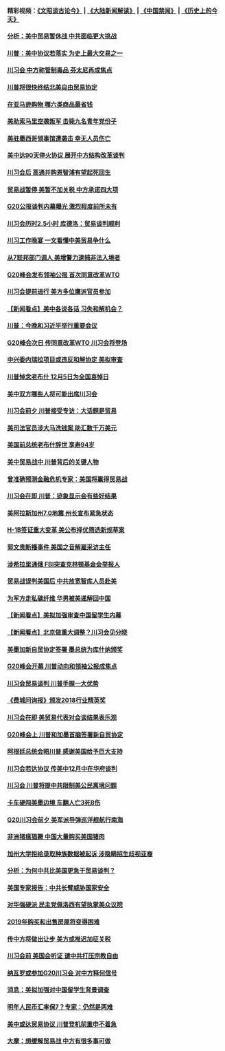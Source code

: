 #### 精彩视频：[《文昭谈古论今》](https://github.com/gfw-breaker/wenzhao/blob/master/README.md?t=12022131) | [《大陆新闻解读》](https://github.com/gfw-breaker/ntdtv-comedy/blob/master/README.md?t=12022131) | [《中国禁闻》](https://github.com/gfw-breaker/ntdtv-news/blob/master/README.md?t=12022131) | [《历史上的今天》](https://github.com/gfw-breaker/today-in-history/blob/master/README.md?t=12022131) 

#### [分析：美中贸易暂休战 中共面临更大挑战](../pages/nsc412/n10887001.md?t=12022131) 

#### [川普：美中协议若落实 为史上最大交易之一](../pages/nsc412/n10886854.md?t=12022131) 

#### [川习会 中方称管制毒品 芬太尼再成焦点](../pages/nsc412/n10886698.md?t=12022131) 

#### [川普将很快终结北美自由贸易协定](../pages/nsc412/n10886773.md?t=12022131) 

#### [在亚马逊购物 哪六类商品最省钱](../pages/nsc412/n10885744.md?t=12022131) 

#### [美助索马里空袭叛军 击毙九名青年党份子](../pages/nsc412/n10886553.md?t=12022131) 

#### [美驻墨西哥领事馆遭袭击 幸无人员伤亡](../pages/nsc412/n10886435.md?t=12022131) 

#### [美中达90天停火协议 展开中方结构改革谈判](../pages/nsc412/n10886295.md?t=12022131) 

#### [川习会后 高通并购恩智浦有望起死回生](../pages/nsc412/n10886262.md?t=12022131) 

#### [贸易战暂停 美暂不加关税 中方承诺四大项](../pages/nsc412/n10885998.md?t=12022131) 

#### [G20公报谈判内幕曝光 激烈程度前所未有](../pages/nsc412/n10886135.md?t=12022131) 

#### [川习会历时2.5小时 库德洛：贸易谈判顺利](../pages/nsc412/n10886126.md?t=12022131) 

#### [川习工作晚宴 一文看懂中美贸易争什么](../pages/nsc412/n10885926.md?t=12022131) 

#### [从7联邦部门调人 美增警力逮捕非法入境者](../pages/nsc412/n10885908.md?t=12022131) 

#### [G20峰会发布领袖公报 首次同意改革WTO](../pages/nsc412/n10885805.md?t=12022131) 

#### [川习会提前进行 美方多位鹰派官员参加](../pages/nsc412/n10885934.md?t=12022131) 

#### [【新闻看点】美中各说各话 习失和解机会？](../pages/nsc412/n10885600.md?t=12022131) 

#### [川普：今晚和习近平举行重要会议](../pages/nsc412/n10885728.md?t=12022131) 

#### [G20峰会次日 传同意改革WTO 川习会将登场](../pages/nsc412/n10885625.md?t=12022131) 

#### [中兴委内瑞拉项目或违反和解协定 美拟审查](../pages/nsc412/n10885649.md?t=12022131) 

#### [川普悼念老布什 12月5日为全国哀悼日](../pages/nsc412/n10885598.md?t=12022131) 

#### [美中双方哪些人将可能出席川习会](../pages/nsc412/n10885005.md?t=12022131) 

#### [川习会前夕 川普接受专访：大话题是贸易](../pages/nsc412/n10885302.md?t=12022131) 

#### [美司法官员涉大马洗钱案 助汇数千万美元](../pages/nsc412/n10885165.md?t=12022131) 

#### [美国前总统老布什辞世 享寿94岁](../pages/nsc412/n10885222.md?t=12022131) 

#### [美中贸易战中 川普背后的关键人物](../pages/nsc412/n10884767.md?t=12022131) 

#### [曾准确预测金融危机专家：美国将赢得贸易战](../pages/nsc412/n10884588.md?t=12022131) 

#### [川习会在即 川普：迹象显示会有些好结果](../pages/nsc412/n10884381.md?t=12022131) 

#### [美阿拉斯加州7.0地震 州长宣布紧急状态](../pages/nsc412/n10884351.md?t=12022131) 

#### [H-1B签证重大变革 美公布择优筛选新规草案](../pages/nsc412/n10884676.md?t=12022131) 

#### [郭文贵断播事件 美国之音解雇采访主任](../pages/nsc412/n10884567.md?t=12022131) 

#### [涉希拉里通俄  FBI突查克林顿基金会举报人](../pages/nsc412/n10884405.md?t=12022131) 

#### [贸易战误判美国后 中共放宽智库人员赴美](../pages/nsc412/n10883875.md?t=12022131) 

#### [为军方走私碳纤维 华男被美递解回中国](../pages/nsc412/n10884519.md?t=12022131) 

#### [【新闻看点】美拟加强审查中国留学生内幕](../pages/nsc412/n10884162.md?t=12022131) 

#### [【新闻看点】北京做重大调整？川习会见分晓](../pages/nsc412/n10884055.md?t=12022131) 

#### [美墨加新自贸协定签署 墨总统为库什纳颁奖](../pages/nsc412/n10884432.md?t=12022131) 

#### [G20峰会开幕 川普动向和领袖公报成焦点](../pages/nsc412/n10884060.md?t=12022131) 

#### [川习会贸易谈判 川普手握一大优势](../pages/nsc412/n10884168.md?t=12022131) 

#### [《费城问询报》颁发2018行业精英奖](../pages/nsc412/n10884089.md?t=12022131) 

#### [川习会在即 美贸易代表对会谈结果表乐观](../pages/nsc412/n10884015.md?t=12022131) 

#### [G20峰会上 川普和加墨首脑签署新自贸协定](../pages/nsc412/n10883937.md?t=12022131) 

#### [阿根廷总统会晤川普 感谢美国给予巨大支持](../pages/nsc412/n10883966.md?t=12022131) 

#### [川习会若达协议 传美中12月中在华府谈判](../pages/nsc412/n10883914.md?t=12022131) 

#### [川习会 川普将提中共限制美公民离境问题](../pages/nsc412/n10883635.md?t=12022131) 

#### [卡车硬闯美墨边境 车翻人亡3死8伤](../pages/nsc412/n10883369.md?t=12022131) 

#### [G20川习会前夕 美军派导弹巡洋舰航行南海](../pages/nsc412/n10883306.md?t=12022131) 

#### [非洲猪瘟猖獗 中国大量购买美国猪肉](../pages/nsc412/n10882413.md?t=12022131) 

#### [加州大学拒给录取种族数据被起诉  涉隐瞒招生歧视亚裔](../pages/nsc412/n10883124.md?t=12022131) 

#### [分析：为何中共比美国更急于贸易谈判？](../pages/nsc412/n10882299.md?t=12022131) 

#### [美国专家报告：中共长臂威胁国家安全](../pages/nsc412/n10882227.md?t=12022131) 

#### [对华强硬派 民主党佩洛西有望执掌美众议院](../pages/nsc412/n10882406.md?t=12022131) 

#### [2019年购买和出售房屋将变得困难](../pages/nsc412/n10882252.md?t=12022131) 

#### [传中方将做出让步 美方或推迟加征关税](../pages/nsc412/n10882253.md?t=12022131) 

#### [川习会前 美国会听证 谴中共打压宗教自由](../pages/nsc412/n10882078.md?t=12022131) 

#### [纳瓦罗或参加G20川习会 对中方释何信号](../pages/nsc412/n10882138.md?t=12022131) 

#### [消息：美拟加强对中国留学生背景调查](../pages/nsc412/n10882016.md?t=12022131) 

#### [明年人民币汇率保7？专家：仍然是两难](../pages/nsc412/n10881689.md?t=12022131) 

#### [美中或达贸易协议 川普登机前重申不着急](../pages/nsc412/n10881785.md?t=12022131) 

#### [大摩：想缓解贸易战 中方有很多事可做](../pages/nsc412/n10881606.md?t=12022131) 

